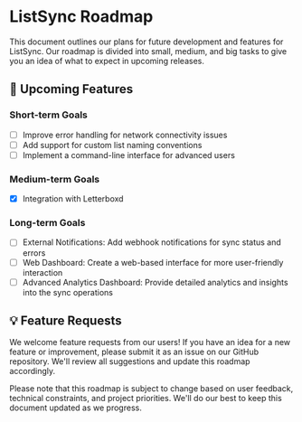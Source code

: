 # ListSync Roadmap

This document outlines our plans for future development and features for ListSync. Our roadmap is divided into small, medium, and big tasks to give you an idea of what to expect in upcoming releases.

## 🚀 Upcoming Features

### Short-term Goals

- [ ] Improve error handling for network connectivity issues
- [ ] Add support for custom list naming conventions
- [ ] Implement a command-line interface for advanced users

### Medium-term Goals

- [x] Integration with Letterboxd

### Long-term Goals

- [ ] External Notifications: Add webhook notifications for sync status and errors
- [ ] Web Dashboard: Create a web-based interface for more user-friendly interaction
- [ ] Advanced Analytics Dashboard: Provide detailed analytics and insights into the sync operations

## 💡 Feature Requests

We welcome feature requests from our users! If you have an idea for a new feature or improvement, please submit it as an issue on our GitHub repository. We'll review all suggestions and update this roadmap accordingly.

Please note that this roadmap is subject to change based on user feedback, technical constraints, and project priorities. We'll do our best to keep this document updated as we progress.
